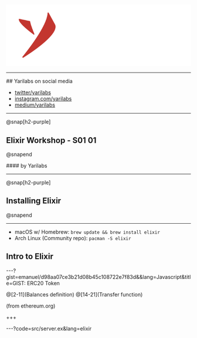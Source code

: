 
![Yarilabs](assets/yarilabs_logo_vH_signature_neg_transp.png)

---

## Yarilabs on social media
* [twitter/yarilabs](https://twitter.com/yarilabs)
* [instagram.com/yarilabs](https://instagram.com/yarilabs)
* [medium/yarilabs](https://medium.com/yarilabs)

---

@snap[h2-purple]
## Elixir Workshop - S01 01
@snapend

#### by Yarilabs

---

@snap[h2-purple]
## Installing Elixir 
@snapend

---

* macOS w/ Homebrew: `brew update && brew install elixir`
* Arch Linux (Community repo): `pacman -S elixir`

## Intro to Elixir 

---?gist=emanuel/d98aa07ce3b21d08b45c108722e7f83d&&lang=Javascript&title=GIST: ERC20 Token 

@[2-11](Balances definition)
@[14-21](Transfer function)

<p class="lowernote"> (from ethereum.org)</p>
+++

---?code=src/server.ex&lang=elixir
